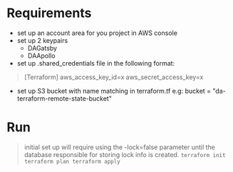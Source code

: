# Requirements

* set up an account area for you project in AWS console
* set up 2 keypairs
  * DAGatsby
  * DAApollo
* set up .shared_credentials file in the following format:
> [Terraform]
> aws_access_key_id=x
> aws_secret_access_key=x

* set up S3 bucket with name matching in terraform.tf e.g: bucket    = "da-terraform-remote-state-bucket"

# Run

>initial set up will require using the -lock=false parameter until the database responsible for storing lock info is created.
`terraform init
terraform plan
terraform apply`
